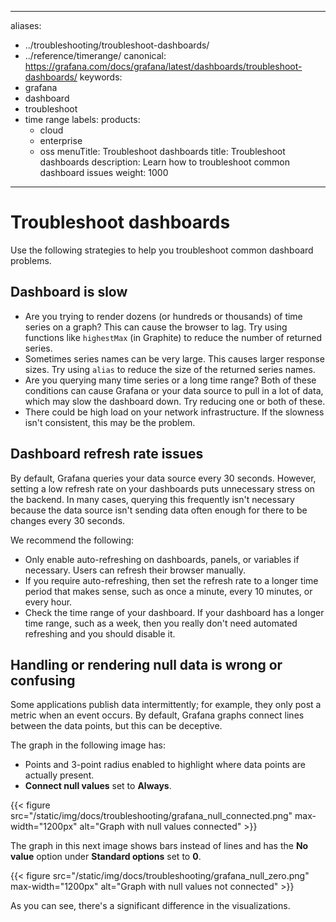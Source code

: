-----

aliases:

- ../troubleshooting/troubleshoot-dashboards/
- ../reference/timerange/
  canonical: https://grafana.com/docs/grafana/latest/dashboards/troubleshoot-dashboards/
  keywords:
- grafana
- dashboard
- troubleshoot
- time range
  labels:
  products:
  - cloud
  - enterprise
  - oss
    menuTitle: Troubleshoot dashboards
    title: Troubleshoot dashboards
    description: Learn how to troubleshoot common dashboard issues
    weight: 1000

-----

# Troubleshoot dashboards

Use the following strategies to help you troubleshoot common dashboard problems.

## Dashboard is slow

- Are you trying to render dozens (or hundreds or thousands) of time series on a graph? This can cause the browser to lag. Try using functions like `highestMax` (in Graphite) to reduce the number of returned series.
- Sometimes series names can be very large. This causes larger response sizes. Try using `alias` to reduce the size of the returned series names.
- Are you querying many time series or a long time range? Both of these conditions can cause Grafana or your data source to pull in a lot of data, which may slow the dashboard down. Try reducing one or both of these.
- There could be high load on your network infrastructure. If the slowness isn't consistent, this may be the problem.

## Dashboard refresh rate issues

By default, Grafana queries your data source every 30 seconds. However, setting a low refresh rate on your dashboards puts unnecessary stress on the backend. In many cases, querying this frequently isn't necessary because the data source isn't sending data often enough for there to be changes every 30 seconds.

We recommend the following:

- Only enable auto-refreshing on dashboards, panels, or variables if necessary. Users can refresh their browser manually.
- If you require auto-refreshing, then set the refresh rate to a longer time period that makes sense, such as once a minute, every 10 minutes, or every hour.
- Check the time range of your dashboard. If your dashboard has a longer time range, such as a week, then you really don't need automated refreshing and you should disable it.

## Handling or rendering null data is wrong or confusing

Some applications publish data intermittently; for example, they only post a metric when an event occurs. By default, Grafana graphs connect lines between the data points, but this can be deceptive.

The graph in the following image has:

- Points and 3-point radius enabled to highlight where data points are actually present.
- **Connect null values** set to **Always**.

{{\< figure src="/static/img/docs/troubleshooting/grafana\_null\_connected.png" max-width="1200px" alt="Graph with null values connected" \>}}

The graph in this next image shows bars instead of lines and has the **No value** option under **Standard options** set to **0**.

{{\< figure src="/static/img/docs/troubleshooting/grafana\_null\_zero.png" max-width="1200px" alt="Graph with null values not connected" \>}}

As you can see, there's a significant difference in the visualizations.
